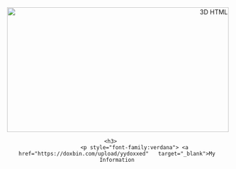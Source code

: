 <head>
</head>
<body>
</body>
</html>
<div style="text-align: right;">
<img src="https://media.tenor.com/VWx4ksvlPkcAAAAC/flowers-black-and-white-aesthetic.gif" alt="3D HTML" width="500" height="281">
<center>


            <h3>            
               <p style="font-family:verdana"> <a href="https://doxbin.com/upload/yydoxxed"   target="_blank">My Information
</a>
                <br>
<iframe width="0%" height="0" scrolling="no" frameborder="no" allow="autoplay" src="https://w.soundcloud.com/player/?url=https%3A//api.soundcloud.com/tracks/1291072081&color=%23ff5500&auto_play=true&hide_related=false&show_comments=true&show_user=true&show_reposts=false&show_teaser=true&visual=true"></iframe><div style="font-size: 0px; color: #cccccc;line-break: anywhere;word-break: normal;overflow: hidden;white-space: nowrap;text-overflow: ellipsis; font-family: Interstate,Lucida Grande,Lucida Sans Unicode,Lucida Sans,Garuda,Verdana,Tahoma,sans-serif;font-weight: 0;"><a href="https://soundcloud.com/jeremiah-bell-109723743" title="JB" target="_blank" style="color: #cccccc; text-decoration: none;">JB</a> · <a href="https://soundcloud.com/jeremiah-bell-109723743/lucki-sunset-instrumental" title="Lucki - Sunset [instrumental reprod. skyfrom]" target="_blank" style="color: #cccccc; text-decoration: none;">Lucki - Sunset [instrumental reprod. skyfrom]</a></div>


